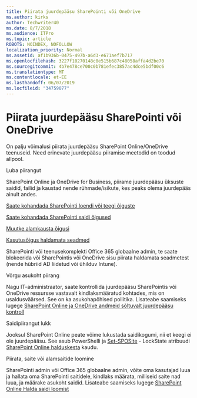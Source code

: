 ```yaml
---
title: Piirata juurdepääsu SharePointi või OneDrive
ms.author: kirks
author: Techwriter40
ms.date: 8/7/2018
ms.audience: ITPro
ms.topic: article
ROBOTS: NOINDEX, NOFOLLOW
localization_priority: Normal
ms.assetid: af1b936b-0475-497b-a6d3-e671aef7b717
ms.openlocfilehash: 3227f10270148c0e515b687c48058affa4d2be70
ms.sourcegitcommit: 4b7e478ce700c0b781efec3857ac4dce5bdf00c6
ms.translationtype: MT
ms.contentlocale: et-EE
ms.lasthandoff: 06/07/2019
ms.locfileid: "34759077"
---
```

# <a name="restrict-access-in-sharepoint-or-onedrive"></a>Piirata juurdepääsu SharePointi või OneDrive

On palju võimalusi piirata juurdepääsu SharePoint Online/OneDrive teenuseid. Need erinevate juurdepääsu piiramise meetodid on toodud allpool. 

Luba piirangut

SharePoint Online ja OneDrive for Business, piirame juurdepääsu üksuste saidid, failid ja kaustad nende rühmade/isikute, kes peaks olema juurdepääs ainult andes.

[Saate kohandada SharePointi loendi või teegi õiguste](https://support.office.com/article/Customize-permissions-for-a-SharePoint-list-or-library-02d770f3-59eb-4910-a608-5f84cc297782)

[Saate kohandada SharePointi saidi õigused](https://docs.microsoft.com/sharepoint/customize-sharepoint-site-permissions)

[Muutke alamkausta õigusi](https://support.office.com/article/Change-the-permissions-on-a-subfolder-5427BD7C-F20A-4F75-8CF2-5359DD45A1A6)

[Kasutusõigus haldamata seadmed](https://docs.microsoft.com/sharepoint/control-access-from-unmanaged-devices)

SharePointi või teenusekomplekti Office 365 globaalne admin, te saate blokeerida või SharePointis või OneDrive sisu piirata haldamata seadmetest (nende hübriid AD liidetud või ühilduv Intune).

Võrgu asukoht piirang

Nagu IT-administraator, saate kontrollida juurdepääsu SharePointis või OneDrive ressursse vastavalt kindlaksmääratud kohtades, mis on usaldusväärsed. See on ka asukohapõhised poliitika. Lisateabe saamiseks lugege [SharePoint Online ja OneDrive andmeid sõltuvalt juurdepääsu kontroll](https://docs.microsoft.com/sharepoint/control-access-based-on-network-location)

Saidipiirangut lukk 

Jooksul SharePoint Online peate võime lukustada saidikogumi, nii et keegi ei ole juurdepääsu. See asub PowerShelli ja [Set-SPOSite](https://docs.microsoft.com/powershell/module/sharepoint-online/set-sposite?view=sharepoint-ps) - LockState atribuudi [SharePoint Online halduskesta](https://docs.microsoft.com/powershell/sharepoint/sharepoint-online/connect-sharepoint-online?view=sharepoint-ps) kaudu.

Piirata, saite või alamsaitide loomine

SharePointi admin või Office 365 globaalne admin, võite oma kasutajad luua ja hallata oma SharePointi saitidele, kindlaks määrata, milliseid saite nad luua, ja määrake asukoht saidid. Lisateabe saamiseks lugege [SharePoint Online Halda saidi loomist](https://docs.microsoft.com/sharepoint/manage-site-creation)

